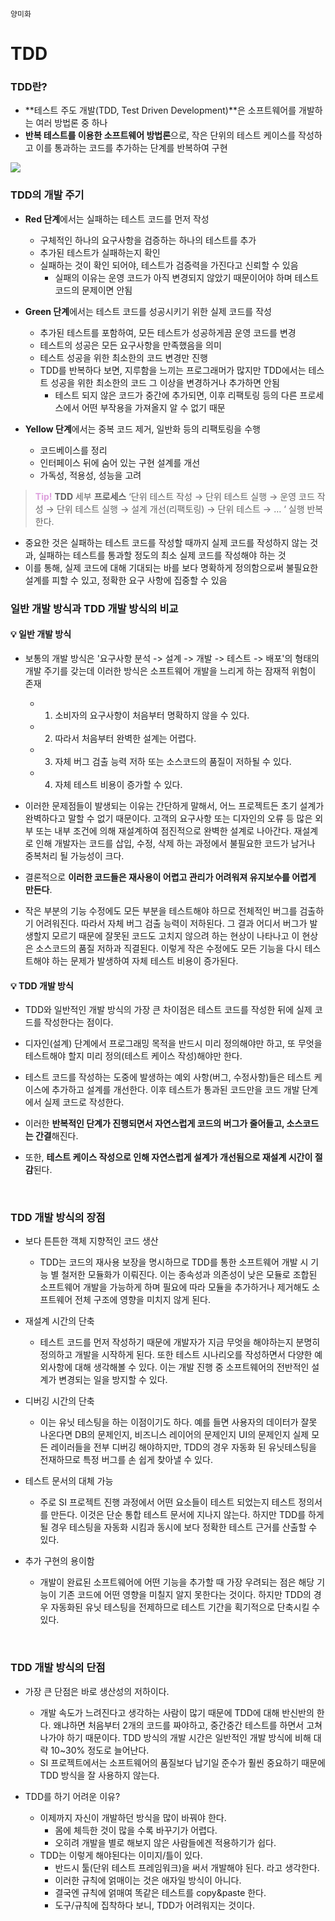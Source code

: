 `양미화`

<h1> TDD </h1>

<h3> TDD란? </h3>

- **테스트 주도 개발(TDD, Test Driven Development)**은 소프트웨어를 개발하는 여러 방법론 중 하나
- **반복 테스트를 이용한 소프트웨어 방법론**으로, 작은 단위의 테스트 케이스를 작성하고 이를 통과하는 코드를 추가하는 단계를 반복하여 구현

![](https://images.velog.io/images/hwaya2828/post/e611c4f9-b733-4af2-a32d-1d06defd22c9/%EC%8A%A4%ED%81%AC%EB%A6%B0%EC%83%B7%202021-08-01%20%EC%98%A4%ED%9B%84%207.45.47.png)

<h3> TDD의 개발 주기 </h3>

- **Red 단계**에서는 실패하는 테스트 코드를 먼저 작성
  - 구체적인 하나의 요구사항을 검증하는 하나의 테스트를 추가
  - 추가된 테스트가 실패하는지 확인
  - 실패하는 것이 확인 되어야, 테스트가 검증력을 가진다고 신뢰할 수 있음
    - 실패의 이유는 운영 코드가 아직 변경되지 않았기 때문이어야 하며 테스트 코드의 문제이면 안됨
    

- **Green 단계**에서는 테스트 코드를 성공시키기 위한 실제 코드를 작성
  - 추가된 테스트를 포함하여, 모든 테스트가 성공하게끔 운영 코드를 변경
  - 테스트의 성공은 모든 요구사항을 만족했음을 의미
  - 테스트 성공을 위한 최소한의 코드 변경만 진행
  - TDD를 반복하다 보면, 지루함을 느끼는 프로그래머가 많지만 TDD에서는 테스트 성공을 위한 최소한의 코드 그 이상을 변경하거나 추가하면 안됨
    - 테스트 되지 않은 코드가 중간에 추가되면, 이후 리팩토링 등의 다른 프로세스에서 어떤 부작용을 가져올지 알 수 없기 때문
    

- **Yellow 단계**에서는 중복 코드 제거, 일반화 등의 리팩토링을 수행
  - 코드베이스를 정리
  - 인터페이스 뒤에 숨어 있는 구현 설계를 개선
  - 가독성, 적용성, 성능을 고려
  
> <span style="color:plum;"> __Tip!__ </span> **TDD** 세부 **프로세스**
‘단위 테스트 작성 → 단위 테스트 실행 → 운영 코드 작성 → 단위 테스트 실행 → 설계 개선(리팩토링) → 단위 테스트 → … ‘ 실행 반복한다.



- 중요한 것은 실패하는 테스트 코드를 작성할 때까지 실제 코드를 작성하지 않는 것과, 실패하는 테스트를 통과할 정도의 최소 실제 코드를 작성해야 하는 것
- 이를 통해, 실제 코드에 대해 기대되는 바를 보다 명확하게 정의함으로써 불필요한 설계를 피할 수 있고, 정확한 요구 사항에 집중할 수 있음 


<h3> 일반 개발 방식과 TDD 개발 방식의 비교 </h3>

<h4> 💡 일반 개발 방식 </h4>

  - 보통의 개발 방식은 '요구사항 분석 -> 설계 -> 개발 -> 테스트 -> 배포'의 형태의 개발 주기를 갖는데 이러한 방식은 소프트웨어 개발을 느리게 하는 잠재적 위험이 존재
    - 1. 소비자의 요구사항이 처음부터 명확하지 않을 수 있다.
    - 2. 따라서 처음부터 완벽한 설계는 어렵다. 
    - 3. 자체 버그 검출 능력 저하 또는 소스코드의 품질이 저하될 수 있다.
    - 4. 자체 테스트 비용이 증가할 수 있다.
  

- 이러한 문제점들이 발생되는 이유는 간단하게 말해서, 어느 프로젝트든 초기 설계가 완벽하다고 말할 수 없기 때문이다. 고객의 요구사항 또는 디자인의 오류 등 많은 외부 또는 내부 조건에 의해 재설계하여 점진적으로 완벽한 설계로 나아간다. 재설계로 인해 개발자는 코드를 삽입, 수정, 삭제 하는 과정에서 불필요한 코드가 남거나 중복처리 될 가능성이 크다.


- 결론적으로 **이러한 코드들은 재사용이 어렵고 관리가 어려워져 유지보수를 어렵게 만든다**.


- 작은 부분의 기능 수정에도 모든 부분을 테스트해야 하므로 전체적인 버그를 검출하기 어려워진다. 따라서 자체 버그 검출 능력이 저하된다. 그 결과 어디서 버그가 발생할지 모르기 때문에 잘못된 코드도 고치지 않으려 하는 현상이 나타나고 이 현상은 소스코드의 품질 저하과 직결된다. 이렇게 작은 수정에도 모든 기능을 다시 테스트해야 하는 문제가 발생하여 자체 테스트 비용이 증가된다.


<h4> 💡 TDD 개발 방식 </h4>

- TDD와 일반적인 개발 방식의 가장 큰 차이점은 테스트 코드를 작성한 뒤에 실제 코드를 작성한다는 점이다. 
- 디자인(설계) 단계에서 프로그래밍 목적을 반드시 미리 정의해야만 하고, 또 무엇을 테스트해야 할지 미리 정의(테스트 케이스 작성)해야만 한다. 
- 테스트 코드를 작성하는 도중에 발생하는 예외 사항(버그, 수정사항)들은 테스트 케이스에 추가하고 설계를 개선한다. 이후 테스트가 통과된 코드만을 코드 개발 단계에서 실제 코드로 작성한다. 


- 이러한 **반복적인 단계가 진행되면서 자연스럽게 코드의 버그가 줄어들고, 소스코드는 간결**해진다.
- 또한, **테스트 케이스 작성으로 인해 자연스럽게 설계가 개선됨으로 재설계 시간이 절감**된다.

<br>

<h3> TDD 개발 방식의 장점 </h3>

- 보다 튼튼한 객체 지향적인 코드 생산
  - TDD는 코드의 재사용 보장을 명시하므로 TDD를 통한 소프트웨어 개발 시 기능 별 철저한 모듈화가 이뤄진다. 이는 종속성과 의존성이 낮은 모듈로 조합된 소프트웨어 개발을 가능하게 하며 필요에 따라 모듈을 추가하거나 제거해도 소프트웨어 전체 구조에 영향을 미치지 않게 된다.


- 재설계 시간의 단축 
  - 테스트 코드를 먼저 작성하기 때문에 개발자가 지금 무엇을 해야하는지 분명히 정의하고 개발을 시작하게 된다. 또한 테스트 시나리오를 작성하면서 다양한 예외사항에 대해 생각해볼 수 있다. 이는 개발 진행 중 소프트웨어의 전반적인 설계가 변경되는 일을 방지할 수 있다.


- 디버깅 시간의 단축
  - 이는 유닛 테스팅을 하는 이점이기도 하다. 예를 들면 사용자의 데이터가 잘못 나온다면 DB의 문제인지, 비즈니스 레이어의 문제인지 UI의 문제인지 실제 모든 레이러들을 전부 디버깅 해야하지만, TDD의 경우 자동화 된 유닛테스팅을 전재하므로 특정 버그를 손 쉽게 찾아낼 수 있다. 


- 테스트 문서의 대체 가능 
  - 주로 SI 프로젝트 진행 과정에서 어떤 요소들이 테스트 되었는지 테스트 정의서를 만든다. 이것은 단순 통합 테스트 문서에 지나지 않는다. 하지만 TDD를 하게 될 경우 테스팅을 자동화 시킴과 동시에 보다 정확한 테스트 근거를 산출할 수 있다.


- 추가 구현의 용이함
  - 개발이 완료된 소프트웨어에 어떤 기능을 추가할 때 가장 우려되는 점은 해당 기능이 기존 코드에 어떤 영향을 미칠지 알지 못한다는 것이다. 하지만 TDD의 경우 자동화된 유닛 테스팅을 전제하므로 테스트 기간을 획기적으로 단축시킬 수 있다.

<br>

<h3> TDD 개발 방식의 단점 </h3>

- 가장 큰 단점은 바로 생산성의 저하이다. 
  - 개발 속도가 느려진다고 생각하는 사람이 많기 때문에 TDD에 대해 반신반의 한다. 
왜냐하면 처음부터 2개의 코드를 짜야하고, 중간중간 테스트를 하면서 고쳐나가야 하기 때문이다. 
TDD 방식의 개발 시간은 일반적인 개발 방식에 비해 대략 10~30% 정도로 늘어난다. 
  - SI 프로젝트에서는 소프트웨어의 품질보다 납기일 준수가 훨씬 중요하기 때문에 TDD 방식을 잘 사용하지 않는다.


- TDD를 하기 어려운 이유?
  - 이제까지 자신이 개발하던 방식을 많이 바꿔야 한다. 
    - 몸에 체득한 것이 많을 수록 바꾸기가 어렵다. 
    - 오히려 개발을 별로 해보지 않은 사람들에겐 적용하기가 쉽다.
  - TDD는 이렇게 해야된다는 이미지/틀이 있다. 
    - 반드시 툴(단위 테스트 프레임워크)을 써서 개발해야 된다. 라고 생각한다. 
    - 이러한 규칙에 얽매이는 것은 애자일 방식이 아니다. 
    - 결국엔 규칙에 얽매여 똑같은 테스트를 copy&paste 한다. 
    - 도구/규칙에 집착하다 보니, TDD가 어려워지는 것이다.






